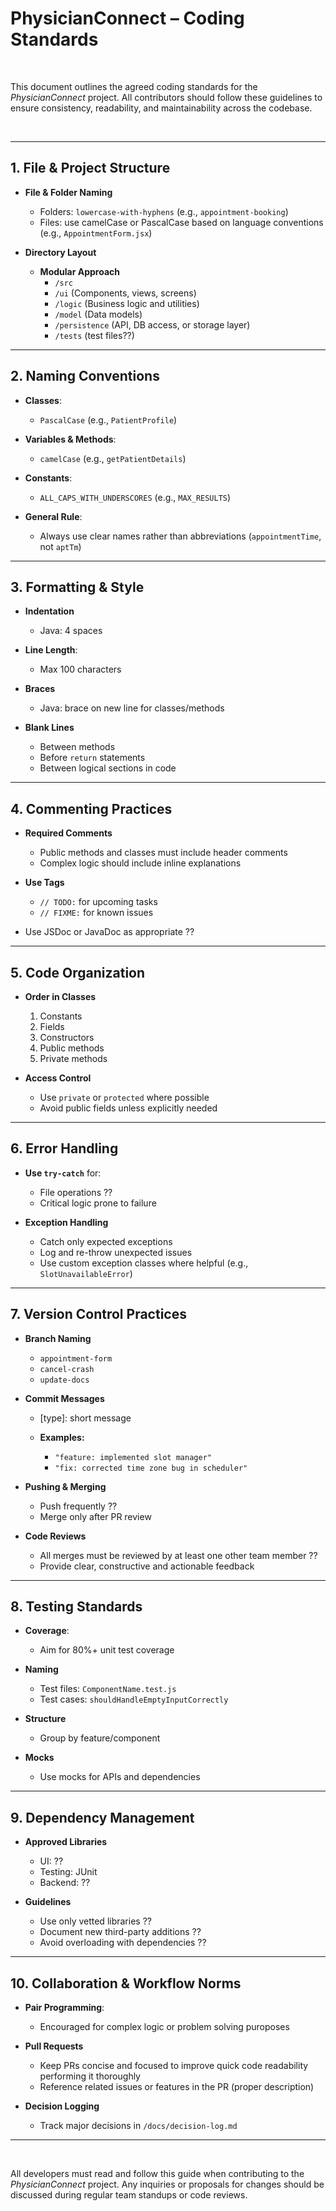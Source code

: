 # PhysicianConnect – Coding Standards

<br>

This document outlines the agreed coding standards for the *PhysicianConnect* project. All contributors should follow these guidelines to ensure consistency, readability, and maintainability across the codebase.

<br>

---

## 1. File & Project Structure

- **File & Folder Naming**
  - Folders: `lowercase-with-hyphens` (e.g., `appointment-booking`)
  - Files: use camelCase or PascalCase based on language conventions (e.g., `AppointmentForm.jsx`)

- **Directory Layout**
    - **Modular Approach** 
        - `/src`
        - `/ui` (Components, views, screens)
        - `/logic` (Business logic and utilities)
        - `/model` (Data models)
        - `/persistence` (API, DB access, or storage layer)
        - `/tests` (test files??)

---

## 2. Naming Conventions

- **Classes**:
    - `PascalCase` (e.g., `PatientProfile`)

- **Variables & Methods**: 
    - `camelCase` (e.g., `getPatientDetails`)

- **Constants**: 
    - `ALL_CAPS_WITH_UNDERSCORES` (e.g., `MAX_RESULTS`)

- **General Rule**:
    - Always use clear names rather than abbreviations (`appointmentTime`, not `aptTm`)

---

## 3. Formatting & Style

- **Indentation**
    - Java: 4 spaces

- **Line Length**: 
    - Max 100 characters

- **Braces**
    - Java: brace on new line for classes/methods

- **Blank Lines**
    - Between methods
    - Before `return` statements
    - Between logical sections in code

---

## 4. Commenting Practices

- **Required Comments**
    - Public methods and classes must include header comments
    - Complex logic should include inline explanations

- **Use Tags**
    - `// TODO:` for upcoming tasks
    - `// FIXME:` for known issues

- Use JSDoc or JavaDoc as appropriate ??

---

## 5. Code Organization

- **Order in Classes**
    1. Constants
    2. Fields
    3. Constructors
    4. Public methods
    5. Private methods

- **Access Control**
    - Use `private` or `protected` where possible
    - Avoid public fields unless explicitly needed

---

## 6. Error Handling

- **Use `try-catch`** for:
    - File operations ??
    - Critical logic prone to failure

- **Exception Handling**
    - Catch only expected exceptions
    - Log and re-throw unexpected issues
    - Use custom exception classes where helpful (e.g., `SlotUnavailableError`)

---

## 7. Version Control Practices

- **Branch Naming**
    - `appointment-form`
    - `cancel-crash`
    - `update-docs`

- **Commit Messages**
    - [type]: short message

    - **Examples:**
        - ```"feature: implemented slot manager"```
        - ```"fix: corrected time zone bug in scheduler"```


- **Pushing & Merging**
    - Push frequently ??
    - Merge only after PR review

- **Code Reviews**
    - All merges must be reviewed by at least one other team member ??
    - Provide clear, constructive and actionable feedback

---

## 8. Testing Standards

- **Coverage**: 
    - Aim for 80%+ unit test coverage

- **Naming**
    - Test files: `ComponentName.test.js`
    - Test cases: `shouldHandleEmptyInputCorrectly`

- **Structure**
    - Group by feature/component

- **Mocks**
    - Use mocks for APIs and dependencies

---

## 9. Dependency Management

- **Approved Libraries**
    - UI: ??
    - Testing: JUnit
    - Backend: ??

- **Guidelines**
    - Use only vetted libraries ??
    - Document new third-party additions ??
    - Avoid overloading with dependencies ??

---

## 10. Collaboration & Workflow Norms

- **Pair Programming**:
    - Encouraged for complex logic or problem solving puroposes

- **Pull Requests**
    - Keep PRs concise and focused to improve quick code readability performing it thoroughly
    - Reference related issues or features in the PR (proper description)

- **Decision Logging**
    - Track major decisions in `/docs/decision-log.md`

---

<br>

All developers must read and follow this guide when contributing to the *PhysicianConnect* project. Any inquiries or proposals for changes should be discussed during regular team standups or code reviews.


